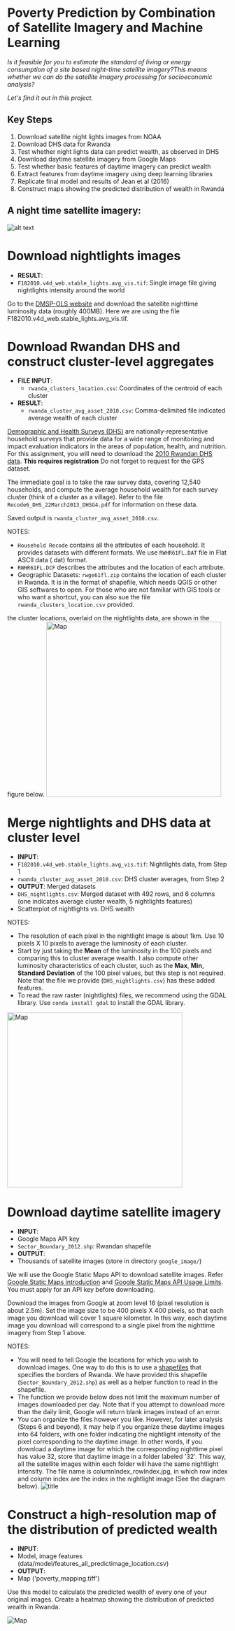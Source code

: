 # Poverty Prediction by Combination of Satellite Imagery and Machine Learning
*Is it feasible for you to estimate the standard of living or energy consumption of a site based night-time satellite imagery?This means whether we can do the satellite imagery processing for socioeconomic analysis?*

*Let's find it out in this project.*

Key Steps
-------
1. Download satellite night lights images from NOAA
2. Download DHS data for Rwanda
3. Test whether night lights data can predict wealth, as observed in DHS
4. Download daytime satellite imagery from Google Maps
5. Test whether basic features of daytime imagery can predict wealth
6. Extract features from daytime imagery using deep learning libraries
7. Replicate final model and results of Jean et al (2016)
8. Construct maps showing the predicted distribution of wealth in Rwanda

A night time satellite imagery:
-----

![alt text][logo]

[logo]: https://eoimages.gsfc.nasa.gov/images/imagerecords/55000/55167/earth_lights_lrg.jpg "night time satellite imagery"


# Download nightlights images

- **RESULT**: 
 - `F182010.v4d_web.stable_lights.avg_vis.tif`: Single image file giving nightlights intensity around the world

Go to the [DMSP-OLS website](https://ngdc.noaa.gov/eog/dmsp/downloadV4composites.html) and download the satellite nighttime luminosity data (roughly 400MB). Here we are using the file F182010.v4d_web.stable_lights.avg_vis.tif.

# Download Rwandan DHS and construct cluster-level aggregates

- **FILE INPUT**: 
  - `rwanda_clusters_location.csv`: Coordinates of the centroid of each cluster
- **RESULT**: 
  - `rwanda_cluster_avg_asset_2010.csv`: Comma-delimited file indicated average wealth of each cluster 

[Demographic and Health Surveys (DHS)](http://dhsprogram.com/What-We-Do/Survey-Types/DHS.cfm) are nationally-representative household surveys that provide data for a wide range of monitoring and impact evaluation indicators in the areas of population, health, and nutrition. For this assignment, you will need to download the [2010 Rwandan DHS data](http://dhsprogram.com/what-we-do/survey/survey-display-364.cfm). **This requires registration** Do not forget to request for the GPS dataset. 

The immediate goal is to take the raw survey data, covering 12,540 households, and compute the average household wealth for each survey cluster (think of a cluster as a village). Refer to the file `Recode6_DHS_22March2013_DHSG4.pdf` for information on these data.

Saved output is `rwanda_cluster_avg_asset_2010.csv`.

NOTES:
- `Household Recode` contains all the attributes of each household. It provides datasets with different formats. We use `RWHR61FL.DAT` file in Flat ASCII data (.dat) format.
- `RWHR61FL.DCF` describes the attributes and the location of each attribute.
- Geographic Datasets: `rwge61fl.zip` contains the location of each cluster in Rwanda. It is in the format of shapefile, which needs QGIS or other GIS softwares to open. For those who are not familiar with GIS tools or who want a shortcut, you can also sue the file `rwanda_clusters_location.csv` provided.

the cluster locations, overlaid on the nightlights data, are shown in the figure below.
<img src="figure/map1.png" alt="Map" style="width: 400px;"/>

# Merge nightlights and DHS data at cluster level
- **INPUT**: 
 - `F182010.v4d_web.stable_lights.avg_vis.tif`: Nightlights data, from Step 1
 - `rwanda_cluster_avg_asset_2010.csv`: DHS cluster averages, from Step 2
- **OUTPUT**: Merged datasets
 - `DHS_nightlights.csv`: Merged dataset with 492 rows, and 6 columns (one indicates average cluster wealth, 5 nightlights features)
 - Scatterplot of nightlights vs. DHS wealth
 
 NOTES:
 - The resolution of each pixel in the nightlight image is about 1km. Use 10 pixels X 10 pixels to average the luminosity of each cluster.
 - Start by just taking the **Mean** of the luminosity in the 100 pixels and comparing this to cluster average wealth. I also compute other luminosity characteristics of each cluster, such as the **Max**, **Min**, **Standard Deviation** of the 100 pixel values, but this step is not required. Note that the file we provide (`DHS_nightlights.csv`) has these added features.
 - To read the raw raster (nightlights) files, we recommend using the GDAL library. Use `conda install gdal` to install the GDAL library.

<img src="figure/scatter2.png" alt="Map" style="width: 400px;"/>
 
# Download daytime satellite imagery 
- **INPUT**: 
 - Google Maps API key
 - `Sector_Boundary_2012.shp`: Rwandan shapefile
- **OUTPUT**: 
 - Thousands of satellite images (store in directory `google_image/`)

We will use the Google Static Maps API to download satellite images. Refer [Google Static Maps introduction](https://developers.google.com/maps/documentation/static-maps/intro) and [Google Static Maps API Usage Limits](https://developers.google.com/maps/documentation/static-maps/usage-limits). You must apply for an API key before downloading. 

Download the images from Google at zoom level 16 (pixel resolution is about 2.5m). Set the image size to be 400 pixels X 400 pixels, so that each image you download will cover 1 square kilometer. In this way, each daytime image you download will correspond to a single pixel from the nighttime imagery from Step 1 above.

NOTES:
 - You will need to tell Google the locations for which you wish to download images. One way to do this is to use a [shapefiles](https://en.wikipedia.org/wiki/Shapefile) that specifies the borders of Rwanda. We have provided this shapefile (`Sector_Boundary_2012.shp`) as well as a helper function to read in the shapefile.
 - The function we provide below does not limit the maximum number of images downloaded per day. Note that if you attempt to  download more than the daily limit, Google will return blank images instead of an error.
 - You can organize the files however you like. However, for later analysis (Steps 6 and beyond), it may help if you organize these daytime images into 64 folders, with one folder indicating the nightlight intensity of the pixel corresponding to the daytime image. In other words, if you download a daytime image for which the corresponding nighttime pixel has value 32, store that daytime image in a folder labeled '32'. This way, all the satellite images within each folder will have the same nightlight intensity. The file name is columnIndex_rowIndex.jpg, in which row index and column index are the index in the nightlight image (See the diagram below).
 ![title](figure/data_description.png)

# Construct a high-resolution map of the distribution of predicted wealth
- **INPUT**: 
 - Model, image features (data/model/features_all_predictimage_location.csv)
- **OUTPUT**: 
 - Map ('poverty_mapping.tiff')
 
Use this model to calculate the predicted wealth of every one of your original images. Create a heatmap showing the distribution of predicted wealth in Rwanda.

<img src="figure/pmap.png" alt="Map"/>
